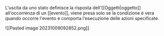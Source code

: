 L'uscita da uno stato definisce la risposta dell'[[Oggetti|oggetto]] all'occorrenza di un [[evento]], viene presa solo se la condizione è vera quando occorre l'evento e comporta l'esecuzione delle azioni specificate.

![[Pasted image 20231009092852.png]]

